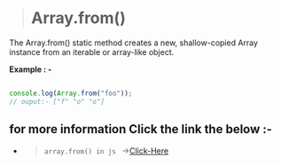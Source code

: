 > # Array.from()

The Array.from() static method creates a new, shallow-copied Array instance from an iterable or array-like object.

**Example : -**

```javascript

console.log(Array.from("foo"));
// ouput:- ["f" "o" "o"]

```

##  for more information Click the link the below :-

* > `array.from() in js ` &#8594;[Click-Here](../js/from.js)
